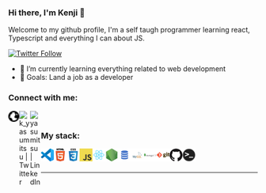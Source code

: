 ### Hi there, I'm Kenji 👋

Welcome to my github profile, I'm a self taugh programmer learning react, Typescript and everything I can about JS.

[![Twitter Follow](https://img.shields.io/twitter/follow/k_yasumitsu?color=1DA1F2&logo=twitter&style=for-the-badge)](https://twitter.com/intent/follow?screen_name=k_yasumitsu)

- 🌱 I’m currently learning everything related to web development
- 🥅 Goals: Land a job as a developer

### Connect with me:

[<img align="left" alt="yasumitsu.github.io/" width="22px" src="https://raw.githubusercontent.com/iconic/open-iconic/master/svg/globe.svg" />][website]
[<img align="left" alt="k_yasumitsu | Twitter" width="22px" src="https://cdn.jsdelivr.net/npm/simple-icons@v3/icons/twitter.svg" />][twitter]
[<img align="left" alt="yasumitsu | LinkedIn" width="22px" src="https://cdn.jsdelivr.net/npm/simple-icons@v3/icons/linkedin.svg" />][linkedin]

<br />

### My stack:

<img align="left" alt="Visual Studio Code" width="26px" src="https://raw.githubusercontent.com/github/explore/80688e429a7d4ef2fca1e82350fe8e3517d3494d/topics/visual-studio-code/visual-studio-code.png" />
<img align="left" alt="HTML5" width="26px" src="https://raw.githubusercontent.com/github/explore/80688e429a7d4ef2fca1e82350fe8e3517d3494d/topics/html/html.png" />
<img align="left" alt="CSS3" width="26px" src="https://raw.githubusercontent.com/github/explore/80688e429a7d4ef2fca1e82350fe8e3517d3494d/topics/css/css.png" /><img align="left" alt="JavaScript" width="26px" src="https://raw.githubusercontent.com/github/explore/80688e429a7d4ef2fca1e82350fe8e3517d3494d/topics/javascript/javascript.png" />
<img align="left" alt="React" width="26px" src="https://raw.githubusercontent.com/github/explore/80688e429a7d4ef2fca1e82350fe8e3517d3494d/topics/react/react.png" />
<img align="left" alt="Node.js" width="26px" src="https://raw.githubusercontent.com/github/explore/80688e429a7d4ef2fca1e82350fe8e3517d3494d/topics/nodejs/nodejs.png" />
<img align="left" alt="SQL" width="26px" src="https://raw.githubusercontent.com/github/explore/80688e429a7d4ef2fca1e82350fe8e3517d3494d/topics/sql/sql.png" /><img align="left" alt="MySQL" width="26px" src="https://raw.githubusercontent.com/github/explore/80688e429a7d4ef2fca1e82350fe8e3517d3494d/topics/mysql/mysql.png" />
<img align="left" alt="MongoDB" width="26px" src="https://raw.githubusercontent.com/github/explore/80688e429a7d4ef2fca1e82350fe8e3517d3494d/topics/mongodb/mongodb.png" />
<img align="left" alt="Git" width="26px" src="https://raw.githubusercontent.com/github/explore/80688e429a7d4ef2fca1e82350fe8e3517d3494d/topics/git/git.png" /><img align="left" alt="GitHub" width="26px" src="https://raw.githubusercontent.com/github/explore/78df643247d429f6cc873026c0622819ad797942/topics/github/github.png" />
<img align="left" alt="Terminal" width="26px" src="https://raw.githubusercontent.com/github/explore/80688e429a7d4ef2fca1e82350fe8e3517d3494d/topics/terminal/terminal.png" />

<br />
<br />

---


[website]: https://yasumitsu.github.io/
[twitter]: https://twitter.com/k_yasumitsu
[linkedin]: https://linkedin.com/in/yasumitsu
